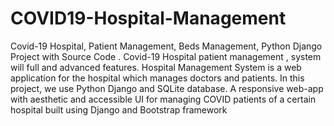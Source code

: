 # COVID19-Hospital-Management
Covid-19 Hospital, Patient Management, Beds Management, Python Django Project with Source Code . Covid-19 Hospital patient management , system will full and advanced features. Hospital Management System is a web application for the hospital which manages doctors and patients. In this project, we use Python Django  and SQLite database. A responsive web-app with aesthetic and accessible UI for managing COVID patients of a certain hospital built using Django and Bootstrap framework
